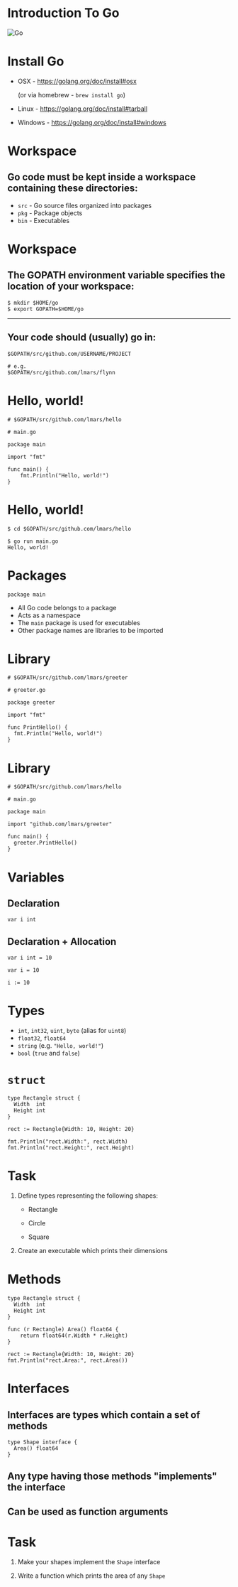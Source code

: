 <!SLIDE>

# Introduction To Go

![Go](gopherbw.png)

<!SLIDE>

# Install Go

* OSX - https://golang.org/doc/install#osx

    (or via homebrew - `brew install go`)

* Linux - https://golang.org/doc/install#tarball

* Windows - https://golang.org/doc/install#windows

<!SLIDE>

# Workspace

## Go code must be kept inside a workspace containing these directories:

* `src` - Go source files organized into packages
* `pkg` - Package objects
* `bin` - Executables

<!SLIDE>

# Workspace

## The GOPATH environment variable specifies the location of your workspace:

    $ mkdir $HOME/go
    $ export GOPATH=$HOME/go

---

## Your code should (usually) go in:

    $GOPATH/src/github.com/USERNAME/PROJECT

    # e.g.
    $GOPATH/src/github.com/lmars/flynn

<!SLIDE>

# Hello, world!

    # $GOPATH/src/github.com/lmars/hello

    # main.go

    package main

    import "fmt"

    func main() {
        fmt.Println("Hello, world!")
    }

<!SLIDE>

# Hello, world!

    $ cd $GOPATH/src/github.com/lmars/hello

    $ go run main.go
    Hello, world!

<!SLIDE>

# Packages

    package main

* All Go code belongs to a package
* Acts as a namespace
* The `main` package is used for executables
* Other package names are libraries to be imported

<!SLIDE>

# Library

    # $GOPATH/src/github.com/lmars/greeter

    # greeter.go

    package greeter

    import "fmt"

    func PrintHello() {
      fmt.Println("Hello, world!")
    }

<!SLIDE>

# Library

    # $GOPATH/src/github.com/lmars/hello

    # main.go

    package main

    import "github.com/lmars/greeter"

    func main() {
      greeter.PrintHello()
    }

<!SLIDE>

# Variables

## Declaration

    var i int

## Declaration + Allocation

    var i int = 10

    var i = 10

    i := 10

<!SLIDE>

# Types

* `int`, `int32`, `uint`, `byte` (alias for `uint8`)
* `float32`, `float64`
* `string` (e.g. `"Hello, world!"`)
* `bool` (`true` and `false`)

<!SLIDE>

# `struct`

    type Rectangle struct {
      Width  int
      Height int
    }

    rect := Rectangle{Width: 10, Height: 20}

    fmt.Println("rect.Width:", rect.Width)
    fmt.Println("rect.Height:", rect.Height)

<!SLIDE>

# Task

1. Define types representing the following shapes:

    * Rectangle

    * Circle

    * Square

2. Create an executable which prints their dimensions

<!SLIDE>

# Methods

    type Rectangle struct {
      Width  int
      Height int
    }

    func (r Rectangle) Area() float64 {
        return float64(r.Width * r.Height)
    }

    rect := Rectangle{Width: 10, Height: 20}
    fmt.Println("rect.Area:", rect.Area())

<!SLIDE>

# Interfaces

## Interfaces are types which contain a set of methods

    type Shape interface {
      Area() float64
    }

## Any type having those methods "implements" the interface

## Can be used as function arguments

<!SLIDE>

# Task

1. Make your shapes implement the `Shape` interface

2. Write a function which prints the area of any `Shape`
